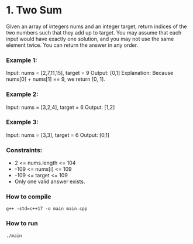 # 1. Two Sum

Given an array of integers nums and an integer target, return indices of the two numbers such that they add up to target.
You may assume that each input would have exactly one solution, and you may not use the same element twice.
You can return the answer in any order.

### Example 1:

Input: nums = [2,7,11,15], target = 9
Output: [0,1]
Explanation: Because nums[0] + nums[1] == 9, we return [0, 1].

### Example 2:

Input: nums = [3,2,4], target = 6
Output: [1,2]

### Example 3:

Input: nums = [3,3], target = 6
Output: [0,1]

### Constraints:

-   2 <= nums.length <= 104
-   -109 <= nums[i] <= 109
-   -109 <= target <= 109
-   Only one valid answer exists.

### How to compile

    g++ -std=c++17 -o main main.cpp

### How to run

    ./main
